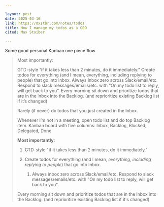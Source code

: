 ```yaml
---

layout: post
date: 2025-03-16
link: https://mxstbr.com/notes/todos
title: How I manage my todos as a CEO
cited: Max Stoiber

---
```


Some good personal Kanban one piece flow

> Most importantly:
> 
> GTD-style “if it takes less than 2 minutes, do it immediately.”
> Create todos for everything (and I mean, everything, including replying to people) that go into Inbox.
> Always inbox zero across Slack/email/etc. Respond to slack messages/emails/etc. with “On my todo list to reply, will get back to you”.
> Every morning sit down and prioritize todos that are in the Inbox into the Backlog. (and reprioritize existing Backlog list if it’s changed)
> 
> Rarely (if never) do todos that you just created in the Inbox.
> 
> Whenever I’m not in a meeting, open todo list and do top Backlog item.
> Kanban board with five columns: Inbox, Backlog, Blocked, Delegated, Done
> 
> **Most importantly**:
> 
> 1. GTD-style "if it takes less than 2 minutes, do it immediately."
> 
> 2. Create todos for everything (and I mean, _everything, including replying to people_) that go into Inbox.
> 
>     1. Always inbox zero across Slack/email/etc. Respond to slack messages/emails/etc. with "On my todo list to reply, will get back to you".
> 
> Every morning sit down and prioritize todos that are in the Inbox into the Backlog. (and reprioritize existing Backlog list if it's changed)